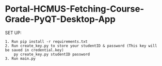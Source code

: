 # Portal-HCMUS-Fetching-Course-Grade-PyQT-Desktop-App

SET UP:

	1. Run pip install -r requirements.txt
	2. Run create_key.py to store your studentID & password (This key will be saved in credential.key)
		py create_key.py studentID password
	3. Run main.py
  
 
 
